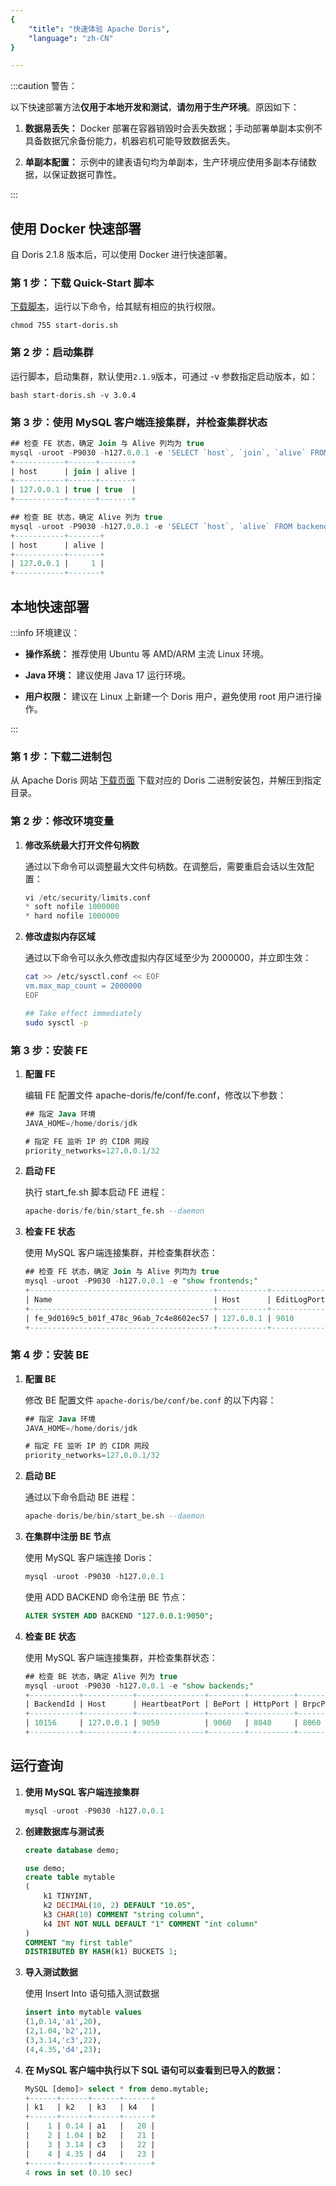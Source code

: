 ```yaml
---
{
    "title": "快速体验 Apache Doris",
    "language": "zh-CN"
}

---
```


:::caution 警告：

以下快速部署方法**仅用于本地开发和测试**，**请勿用于生产环境**。原因如下：

1. **数据易丢失：** Docker 部署在容器销毁时会丢失数据；手动部署单副本实例不具备数据冗余备份能力，机器宕机可能导致数据丢失。

2. **单副本配置：** 示例中的建表语句均为单副本，生产环境应使用多副本存储数据，以保证数据可靠性。

:::

## 使用 Docker 快速部署

自 Doris 2.1.8 版本后，可以使用 Docker 进行快速部署。

### 第 1 步：下载 Quick-Start 脚本

[下载脚本](/files/start-doris.sh)，运行以下命令，给其赋有相应的执行权限。

```shell
chmod 755 start-doris.sh
```

### 第 2 步：启动集群

运行脚本，启动集群，默认使用`2.1.9`版本，可通过 -v 参数指定启动版本，如：

```shell
bash start-doris.sh -v 3.0.4
```

### 第 3 步：使用 MySQL 客户端连接集群，并检查集群状态

```sql
## 检查 FE 状态，确定 Join 与 Alive 列均为 true
mysql -uroot -P9030 -h127.0.0.1 -e 'SELECT `host`, `join`, `alive` FROM frontends()'
+-----------+------+-------+
| host      | join | alive |
+-----------+------+-------+
| 127.0.0.1 | true | true  |
+-----------+------+-------+

## 检查 BE 状态，确定 Alive 列为 true
mysql -uroot -P9030 -h127.0.0.1 -e 'SELECT `host`, `alive` FROM backends()'
+-----------+-------+
| host      | alive |
+-----------+-------+
| 127.0.0.1 |     1 |
+-----------+-------+

```



## 本地快速部署

:::info 环境建议：

*   **操作系统：** 推荐使用 Ubuntu 等 AMD/ARM 主流 Linux 环境。

*   **Java 环境：** 建议使用 Java 17 运行环境。

*   **用户权限：** 建议在 Linux 上新建一个 Doris 用户，避免使用 root 用户进行操作。

:::

### 第 1 步：下载二进制包

从 Apache Doris 网站 [下载页面](https://doris.apache.org/zh-CN/download) 下载对应的 Doris 二进制安装包，并解压到指定目录。

### 第 2 步：修改环境变量

1. **修改系统最大打开文件句柄数**

   通过以下命令可以调整最大文件句柄数。在调整后，需要重启会话以生效配置：

   ```sql
   vi /etc/security/limits.conf 
   * soft nofile 1000000
   * hard nofile 1000000
   ```

2. **修改虚拟内存区域**

   通过以下命令可以永久修改虚拟内存区域至少为 2000000，并立即生效：

   ```bash
   cat >> /etc/sysctl.conf << EOF
   vm.max_map_count = 2000000
   EOF

   ## Take effect immediately
   sudo sysctl -p
   ```

### 第 3 步：安装 FE

1. **配置 FE**

   编辑 FE 配置文件 apache-doris/fe/conf/fe.conf，修改以下参数：

   ```sql
   ## 指定 Java 环境
   JAVA_HOME=/home/doris/jdk

   # 指定 FE 监听 IP 的 CIDR 网段
   priority_networks=127.0.0.1/32
   ```

2. **启动 FE**

   执行 start_fe.sh 脚本启动 FE 进程：

   ```sql
   apache-doris/fe/bin/start_fe.sh --daemon
   ```

3. **检查 FE 状态**

   使用 MySQL 客户端连接集群，并检查集群状态：

   ```sql
   ## 检查 FE 状态，确定 Join 与 Alive 列均为 true
   mysql -uroot -P9030 -h127.0.0.1 -e "show frontends;"
   +-----------------------------------------+-----------+-------------+----------+-----------+---------+----------+----------+-----------+------+-------+-------------------+---------------------+----------+--------+-------------------------+------------------+
   | Name                                    | Host      | EditLogPort | HttpPort | QueryPort | RpcPort | Role     | IsMaster | ClusterId | Join | Alive | ReplayedJournalId | LastHeartbeat       | IsHelper | ErrMsg | Version                 | CurrentConnected |
   +-----------------------------------------+-----------+-------------+----------+-----------+---------+----------+----------+-----------+------+-------+-------------------+---------------------+----------+--------+-------------------------+------------------+
   | fe_9d0169c5_b01f_478c_96ab_7c4e8602ec57 | 127.0.0.1 | 9010        | 8030     | 9030      | 9020    | FOLLOWER | true     | 656872880 | true | true  | 276               | 2024-07-28 18:07:39 | true     |        | doris-2.0.12-2971efd194 | Yes              |
   +-----------------------------------------+-----------+-------------+----------+-----------+---------+----------+----------+-----------+------+-------+-------------------+---------------------+----------+--------+-------------------------+------------------+
   ```

### 第 4 步：安装 BE

1. **配置 BE**

   修改 BE 配置文件 `apache-doris/be/conf/be.conf` 的以下内容：

   ```sql
   ## 指定 Java 环境
   JAVA_HOME=/home/doris/jdk

   # 指定 FE 监听 IP 的 CIDR 网段
   priority_networks=127.0.0.1/32
   ```

2. **启动 BE**

   通过以下命令启动 BE 进程：

   ```sql
   apache-doris/be/bin/start_be.sh --daemon
   ```

3. **在集群中注册 BE 节点**

   使用 MySQL 客户端连接 Doris：

   ```sql
   mysql -uroot -P9030 -h127.0.0.1
   ```

   使用 ADD BACKEND 命令注册 BE 节点：

   ```sql
   ALTER SYSTEM ADD BACKEND "127.0.0.1:9050";
   ```

4. **检查 BE 状态**

   使用 MySQL 客户端连接集群，并检查集群状态：

   ```sql
   ## 检查 BE 状态，确定 Alive 列为 true
   mysql -uroot -P9030 -h127.0.0.1 -e "show backends;"
   +-----------+-----------+---------------+--------+----------+----------+---------------------+---------------------+-------+----------------------+-----------+------------------+--------------------+---------------+---------------+---------+----------------+--------------------+--------------------------+--------+-------------------------+-------------------------------------------------------------------------------------------------------------------------------+-------------------------+----------+
   | BackendId | Host      | HeartbeatPort | BePort | HttpPort | BrpcPort | LastStartTime       | LastHeartbeat       | Alive | SystemDecommissioned | TabletNum | DataUsedCapacity | TrashUsedCapcacity | AvailCapacity | TotalCapacity | UsedPct | MaxDiskUsedPct | RemoteUsedCapacity | Tag                      | ErrMsg | Version                 | Status                                                                                                                        | HeartbeatFailureCounter | NodeRole |
   +-----------+-----------+---------------+--------+----------+----------+---------------------+---------------------+-------+----------------------+-----------+------------------+--------------------+---------------+---------------+---------+----------------+--------------------+--------------------------+--------+-------------------------+-------------------------------------------------------------------------------------------------------------------------------+-------------------------+----------+
   | 10156     | 127.0.0.1 | 9050          | 9060   | 8040     | 8060     | 2024-07-28 17:59:14 | 2024-07-28 18:08:24 | true  | false                | 14        | 0.000            | 0.000              | 8.342 GB      | 19.560 GB     | 57.35 % | 57.35 %        | 0.000              | {"location" : "default"} |        | doris-2.0.12-2971efd194 | {"lastSuccessReportTabletsTime":"2024-07-28 18:08:14","lastStreamLoadTime":-1,"isQueryDisabled":false,"isLoadDisabled":false} | 0                       | mix      |
   +-----------+-----------+---------------+--------+----------+----------+---------------------+---------------------+-------+----------------------+-----------+------------------+--------------------+---------------+---------------+---------+----------------+--------------------+--------------------------+--------+-------------------------+-------------------------------------------------------------------------------------------------------------------------------+-------------------------+----------+
   ```

## 运行查询

1. **使用 MySQL 客户端连接集群**

   ```sql
   mysql -uroot -P9030 -h127.0.0.1
   ```

2. **创建数据库与测试表**

   ```sql
   create database demo;

   use demo; 
   create table mytable
   (
       k1 TINYINT,
       k2 DECIMAL(10, 2) DEFAULT "10.05",    
       k3 CHAR(10) COMMENT "string column",    
       k4 INT NOT NULL DEFAULT "1" COMMENT "int column"
   ) 
   COMMENT "my first table"
   DISTRIBUTED BY HASH(k1) BUCKETS 1;
   ```

3. **导入测试数据**

   使用 Insert Into 语句插入测试数据

   ```sql
   insert into mytable values
   (1,0.14,'a1',20),
   (2,1.04,'b2',21),
   (3,3.14,'c3',22),
   (4,4.35,'d4',23);
   ```

4. **在 MySQL 客户端中执行以下 SQL 语句可以查看到已导入的数据：**

   ```sql
   MySQL [demo]> select * from demo.mytable;
   +------+------+------+------+
   | k1   | k2   | k3   | k4   |
   +------+------+------+------+
   |    1 | 0.14 | a1   |   20 |
   |    2 | 1.04 | b2   |   21 |
   |    3 | 3.14 | c3   |   22 |
   |    4 | 4.35 | d4   |   23 |
   +------+------+------+------+
   4 rows in set (0.10 sec)
   ```





